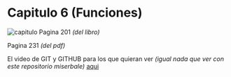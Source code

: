 # Capitulo 6 (Funciones)
![capitulo](https://github.com/krilinxito/problemasProgra/assets/114535348/0203f96c-4aca-40db-888c-6d63367fb353)
Pagina 201 _(del libro)_

Pagina 231 _(del pdf)_

El video de GIT y GITHUB para los que quieran ver _(igual nada que ver con este repositorio miserbale)_
[aqui](https://youtu.be/3GymExBkKjE?si=00Vg7RuCZRAG-cUl)
